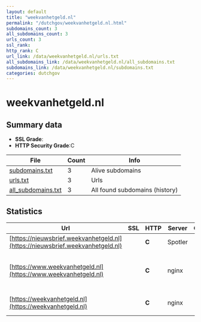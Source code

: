 ```yaml
---
layout: default
title: "weekvanhetgeld.nl"
permalink: "/dutchgov/weekvanhetgeld.nl.html"
subdomains_count: 3
all_subdomains_count: 3
urls_count: 3
ssl_rank: 
http_rank: C
url_link: /data/weekvanhetgeld.nl/urls.txt
all_subdomains_link: /data/weekvanhetgeld.nl/all_subdomains.txt
subdomains_link: /data/weekvanhetgeld.nl/subdomains.txt
categories: dutchgov
---
```



# weekvanhetgeld.nl
## Summary data


 - **SSL Grade**:
 - **HTTP Security Grade**:C


| File       | Count | Info |
|------------|-------|------|
|[subdomains.txt](/data/weekvanhetgeld.nl/subdomains.txt)|3|Alive subdomains|
|[urls.txt](/data/weekvanhetgeld.nl/urls.txt)|3|Urls|
|[all_subdomains.txt](/data/weekvanhetgeld.nl/all_subdomains.txt)|3|All found subdomains (history)|


## Statistics


| Url | SSL | HTTP | Server | Cookie | HSTS | CORS | CTO | CSP | XFO | XXP | RP |FP| Tech |Title |
|--------|-------|-------|------|------|------|------|------|------|------|------|------|------|------|------|
|[https://nieuwsbrief.weekvanhetgeld.nl](https://nieuwsbrief.weekvanhetgeld.nl)| | **C**|Spotler| |:white_check_mark: | | | | | | :white_check_mark: | |HSTS||
|[https://www.weekvanhetgeld.nl](https://www.weekvanhetgeld.nl)| | **C**|nginx| |:white_check_mark: | | | | | | :white_check_mark: | |Google Tag Manager HSTS Nginx|Week van het gel...|
|[https://weekvanhetgeld.nl](https://weekvanhetgeld.nl)| | **C**|nginx| |:white_check_mark: | | | | | | :white_check_mark: | |HSTS Nginx|301 Moved Perman...|

